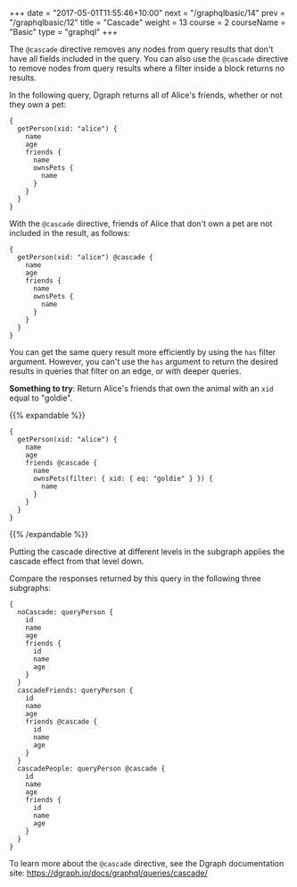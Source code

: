 +++
date = "2017-05-01T11:55:46+10:00"
next = "/graphqlbasic/14"
prev = "/graphqlbasic/12"
title = "Cascade"
weight = 13
course = 2
courseName = "Basic"
type = "graphql"
+++

The `@cascade` directive removes any nodes from query results that don't have
all fields included in the query. You can also use the `@cascade` directive to
remove nodes from query results where a filter inside a block returns no results.

In the following query, Dgraph returns all of Alice's friends, whether or not
they own a pet:

```
{
  getPerson(xid: "alice") {
    name
    age
    friends {
      name
      ownsPets {
        name
      }
    }
  }
}
```

With the `@cascade` directive, friends of Alice that don't own a pet are not
included in the result, as follows:

```
{
  getPerson(xid: "alice") @cascade {
    name
    age
    friends {
      name
      ownsPets {
        name
      }
    }
  }
}
```

You can get the same query result more efficiently by using
the `has` filter argument. However, you can't use the `has` argument to return the
desired results in queries that filter on an edge, or with deeper queries.

**Something to try**: Return Alice's friends that own the animal with an `xid` equal
to "goldie".

{{% expandable %}}

```
{
  getPerson(xid: "alice") {
    name
    age
    friends @cascade {
      name
      ownsPets(filter: { xid: { eq: "goldie" } }) {
        name
      }
    }
  }
}
```

{{% /expandable %}}

Putting the cascade directive at different levels in the subgraph applies the
cascade effect from that level down.

Compare the responses returned by this query in the following three subgraphs:

```
{
  noCascade: queryPerson {
    id
    name
    age
    friends {
      id
      name
      age
    }
  }
  cascadeFriends: queryPerson {
    id
    name
    age
    friends @cascade {
      id
      name
      age
    }
  }
  cascadePeople: queryPerson @cascade {
    id
    name
    age
    friends {
      id
      name
      age
    }
  }
}
```

To learn more about the `@cascade` directive, see the Dgraph documentation site:
https://dgraph.io/docs/graphql/queries/cascade/
